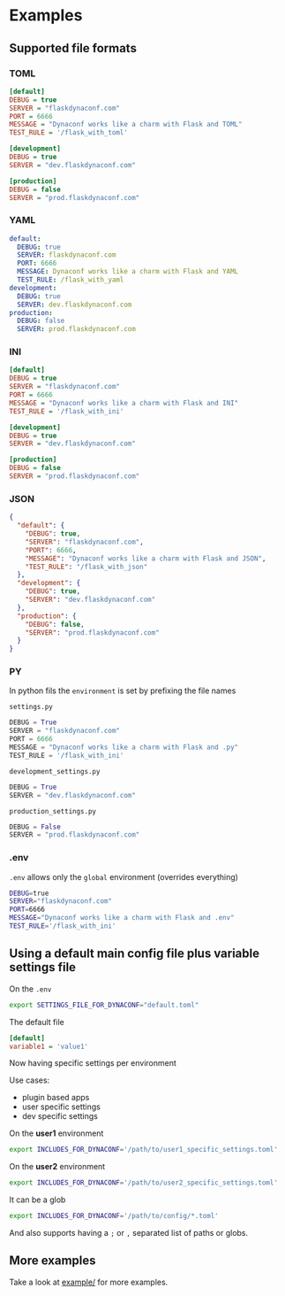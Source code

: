 # Examples

## Supported file formats

### TOML

```cfg
[default]
DEBUG = true
SERVER = "flaskdynaconf.com"
PORT = 6666
MESSAGE = "Dynaconf works like a charm with Flask and TOML"
TEST_RULE = '/flask_with_toml'

[development]
DEBUG = true
SERVER = "dev.flaskdynaconf.com"

[production]
DEBUG = false
SERVER = "prod.flaskdynaconf.com"
```

### YAML

```yaml
default:
  DEBUG: true
  SERVER: flaskdynaconf.com
  PORT: 6666
  MESSAGE: Dynaconf works like a charm with Flask and YAML
  TEST_RULE: /flask_with_yaml
development:
  DEBUG: true
  SERVER: dev.flaskdynaconf.com
production:
  DEBUG: false
  SERVER: prod.flaskdynaconf.com
```

### INI

```ini
[default]
DEBUG = true
SERVER = "flaskdynaconf.com"
PORT = 6666
MESSAGE = "Dynaconf works like a charm with Flask and INI"
TEST_RULE = '/flask_with_ini'

[development]
DEBUG = true
SERVER = "dev.flaskdynaconf.com"

[production]
DEBUG = false
SERVER = "prod.flaskdynaconf.com"
```

### JSON

```json
{
  "default": {
    "DEBUG": true,
    "SERVER": "flaskdynaconf.com",
    "PORT": 6666,
    "MESSAGE": "Dynaconf works like a charm with Flask and JSON",
    "TEST_RULE": "/flask_with_json"
  },
  "development": {
    "DEBUG": true,
    "SERVER": "dev.flaskdynaconf.com"
  },
  "production": {
    "DEBUG": false,
    "SERVER": "prod.flaskdynaconf.com"
  }
}
```

### PY

In python fils the `environment` is set by prefixing the file names

`settings.py`

```python
DEBUG = True
SERVER = "flaskdynaconf.com"
PORT = 6666
MESSAGE = "Dynaconf works like a charm with Flask and .py"
TEST_RULE = '/flask_with_ini'
```

`development_settings.py`

```python
DEBUG = True 
SERVER = "dev.flaskdynaconf.com"
```

`production_settings.py`

```python
DEBUG = False 
SERVER = "prod.flaskdynaconf.com"
```

### .env

`.env` allows only the `global` environment (overrides everything)

```bash
DEBUG=true
SERVER="flaskdynaconf.com"
PORT=6666
MESSAGE="Dynaconf works like a charm with Flask and .env"
TEST_RULE='/flask_with_ini'
```

## Using a default main config file plus variable settings file

On the `.env`

```bash
export SETTINGS_FILE_FOR_DYNACONF="default.toml"
```

The default file

```ini
[default]
variable1 = 'value1'
```

Now having specific settings per environment

Use cases:

- plugin based apps
- user specific settings
- dev specific settings

On the **user1** environment

```bash
export INCLUDES_FOR_DYNACONF='/path/to/user1_specific_settings.toml'
```

On the **user2** environment

```bash
export INCLUDES_FOR_DYNACONF='/path/to/user2_specific_settings.toml'
```

It can be a glob

```bash
export INCLUDES_FOR_DYNACONF='/path/to/config/*.toml'
```

And also supports having a `;` or `,` separated list of paths or globs.

## More examples

Take a look at [example/](https://github.com/rochacbruno/dynaconf/tree/master/example) for more examples.
